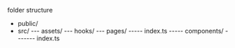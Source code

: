 folder structure
- public/
- src/
--- assets/
--- hooks/
--- pages/
----- index.ts
----- components/
------- index.ts